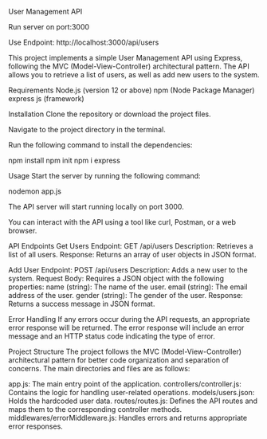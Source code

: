 User Management API

Run server on port:3000

Use Endpoint:
http://localhost:3000/api/users

This project implements a simple User Management API using Express, following the MVC (Model-View-Controller) architectural pattern. The API allows you to retrieve a list of users, as well as add new users to the system.

Requirements
Node.js (version 12 or above)
npm (Node Package Manager)
express js (framework)

Installation
Clone the repository or download the project files.

Navigate to the project directory in the terminal.

Run the following command to install the dependencies:

npm install
npm init
npm i express

Usage
Start the server by running the following command:

nodemon app.js

The API server will start running locally on port 3000.

You can interact with the API using a tool like curl, Postman, or a web browser.

API Endpoints
Get Users
Endpoint: GET /api/users
Description: Retrieves a list of all users.
Response: Returns an array of user objects in JSON format.

Add User
Endpoint: POST /api/users
Description: Adds a new user to the system.
Request Body: Requires a JSON object with the following properties:
name (string): The name of the user.
email (string): The email address of the user.
gender (string): The gender of the user.
Response: Returns a success message in JSON format.

Error Handling
If any errors occur during the API requests, an appropriate error response will be returned. The error response will include an error message and an HTTP status code indicating the type of error.

Project Structure
The project follows the MVC (Model-View-Controller) architectural pattern for better code organization and separation of concerns. The main directories and files are as follows:

app.js: The main entry point of the application.
controllers/controller.js: Contains the logic for handling user-related operations.
models/users.json: Holds the hardcoded user data.
routes/routes.js: Defines the API routes and maps them to the corresponding controller methods.
middlewares/errorMiddleware.js: Handles errors and returns appropriate error responses.
